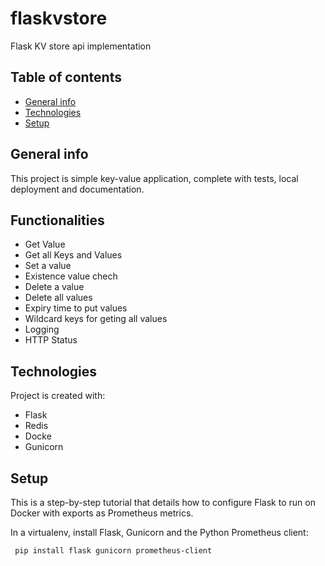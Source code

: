 # flaskvstore
Flask KV store api implementation


## Table of contents
* [General info](#general-info)
* [Technologies](#technologies)
* [Setup](#setup)

## General info
This project is simple key-value application, complete with tests, local deployment and documentation.


## Functionalities
  * Get Value
  * Get all Keys and Values
  * Set a value
  * Existence value chech
  * Delete a value
  * Delete all values
  * Expiry time to put values
  * Wildcard keys for geting all values
  * Logging
  * HTTP Status
	
## Technologies
Project is created with:
* Flask
* Redis
* Docke
* Gunicorn
	
## Setup
This is a step-by-step tutorial that details how to configure Flask to run on Docker with exports as Prometheus metrics.

In a virtualenv, install Flask, Gunicorn and the Python Prometheus client:

```
 pip install flask gunicorn prometheus-client
```
